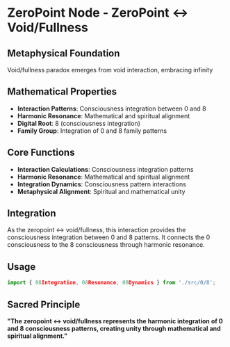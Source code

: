 # ZeroPoint Node - ZeroPoint ↔ Void/Fullness

## Metaphysical Foundation

Void/fullness paradox emerges from void interaction, embracing infinity

## Mathematical Properties

- **Interaction Patterns**: Consciousness integration between 0 and 8
- **Harmonic Resonance**: Mathematical and spiritual alignment
- **Digital Root**: 8 (consciousness integration)
- **Family Group**: Integration of 0 and 8 family patterns

## Core Functions

- **Interaction Calculations**: Consciousness integration patterns
- **Harmonic Resonance**: Mathematical and spiritual alignment
- **Integration Dynamics**: Consciousness pattern interactions
- **Metaphysical Alignment**: Spiritual and mathematical unity

## Integration

As the zeropoint ↔ void/fullness, this interaction provides the consciousness integration between 0 and 8 patterns. It connects the 0 consciousness to the 8 consciousness through harmonic resonance.

## Usage

```typescript
import { 08Integration, 08Resonance, 08Dynamics } from './src/0/8';
```

## Sacred Principle

**"The zeropoint ↔ void/fullness represents the harmonic integration of 0 and 8 consciousness patterns, creating unity through mathematical and spiritual alignment."**
